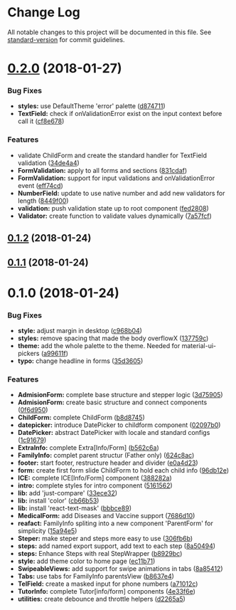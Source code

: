 # Change Log

All notable changes to this project will be documented in this file. See [standard-version](https://github.com/conventional-changelog/standard-version) for commit guidelines.

<a name="0.2.0"></a>
# [0.2.0](https://github.com/taverasmisael/kcs-admision-form/compare/v0.1.2...v0.2.0) (2018-01-27)


### Bug Fixes

* **styles:** use DefaultTheme 'error' palette ([d874711](https://github.com/taverasmisael/kcs-admision-form/commit/d874711))
* **TextField:** check if onValidationError exist on the input context before call it ([cf8e678](https://github.com/taverasmisael/kcs-admision-form/commit/cf8e678))


### Features

* validate ChildForm and create the standard handler for TextField validation ([34de4a4](https://github.com/taverasmisael/kcs-admision-form/commit/34de4a4))
* **FormValidation:** apply to all forms and sections ([831cdaf](https://github.com/taverasmisael/kcs-admision-form/commit/831cdaf))
* **FormValidation:** support for input validations and onValidationError event ([eff74cd](https://github.com/taverasmisael/kcs-admision-form/commit/eff74cd))
* **NumberField:** update to use native number and add new validators for length ([8449f00](https://github.com/taverasmisael/kcs-admision-form/commit/8449f00))
* **validation:** push validation state up to root component ([fed2808](https://github.com/taverasmisael/kcs-admision-form/commit/fed2808))
* **Validator:** create function to validate values dynamically ([7a57fcf](https://github.com/taverasmisael/kcs-admision-form/commit/7a57fcf))



<a name="0.1.2"></a>
## [0.1.2](https://github.com/taverasmisael/kcs-admision-form/compare/v0.1.1...v0.1.2) (2018-01-24)



<a name="0.1.1"></a>
## [0.1.1](https://github.com/taverasmisael/kcs-admision-form/compare/v0.1.0...v0.1.1) (2018-01-24)



<a name="0.1.0"></a>
# 0.1.0 (2018-01-24)


### Bug Fixes

* **style:** adjust margin in desktop ([c968b04](https://github.com/taverasmisael/kcs-admision-form/commit/c968b04))
* **styles:** remove spacing that made the body overflowX ([137759c](https://github.com/taverasmisael/kcs-admision-form/commit/137759c))
* **theme:** add the whole palette to the theme. Needed for material-ui-pickers ([a99611f](https://github.com/taverasmisael/kcs-admision-form/commit/a99611f))
* **typo:** change headline in forms ([35d3605](https://github.com/taverasmisael/kcs-admision-form/commit/35d3605))


### Features

* **AdmisionForm:** complete base structure and stepper logic ([3d75905](https://github.com/taverasmisael/kcs-admision-form/commit/3d75905))
* **AdmisionForm:** create basic structure and connect components ([0f6d950](https://github.com/taverasmisael/kcs-admision-form/commit/0f6d950))
* **ChildForm:** complete ChildForm ([b8d8745](https://github.com/taverasmisael/kcs-admision-form/commit/b8d8745))
* **datepicker:** introduce DatePicker to childform component ([02097b0](https://github.com/taverasmisael/kcs-admision-form/commit/02097b0))
* **DatePicker:** abstract DatePicker with locale and standard configs ([1c91679](https://github.com/taverasmisael/kcs-admision-form/commit/1c91679))
* **ExtraInfo:** complete Extra[Info/Form] ([b562c6a](https://github.com/taverasmisael/kcs-admision-form/commit/b562c6a))
* **FamilyInfo:** complet parent structur (Father only) ([624c8ac](https://github.com/taverasmisael/kcs-admision-form/commit/624c8ac))
* **footer:** start footer, restructure header and divider ([e0a4d23](https://github.com/taverasmisael/kcs-admision-form/commit/e0a4d23))
* **form:** create first form slide ChildForm to hold each child info ([96db12e](https://github.com/taverasmisael/kcs-admision-form/commit/96db12e))
* **ICE:** complete ICE[Info/Form] component ([388282a](https://github.com/taverasmisael/kcs-admision-form/commit/388282a))
* **intro:** complete styles for intro component ([5161562](https://github.com/taverasmisael/kcs-admision-form/commit/5161562))
* **lib:** add 'just-compare' ([33ece32](https://github.com/taverasmisael/kcs-admision-form/commit/33ece32))
* **lib:** install 'color' ([cb66b53](https://github.com/taverasmisael/kcs-admision-form/commit/cb66b53))
* **lib:** install 'react-text-mask' ([bbbce89](https://github.com/taverasmisael/kcs-admision-form/commit/bbbce89))
* **MedicalForm:** add Diseases and Vaccine support ([7686d10](https://github.com/taverasmisael/kcs-admision-form/commit/7686d10))
* **reafact:** FamilyInfo spliting into a new component 'ParentForm' for simplicity ([15a94e5](https://github.com/taverasmisael/kcs-admision-form/commit/15a94e5))
* **Steper:** make steper and steps more easy to use ([306fb6b](https://github.com/taverasmisael/kcs-admision-form/commit/306fb6b))
* **steps:** add named export support, add text to each step ([8a50494](https://github.com/taverasmisael/kcs-admision-form/commit/8a50494))
* **steps:** Enhance Steps with real StepWrapper ([b8929bc](https://github.com/taverasmisael/kcs-admision-form/commit/b8929bc))
* **style:** add theme color to home page ([ec11b71](https://github.com/taverasmisael/kcs-admision-form/commit/ec11b71))
* **SwipeableViews:** add support for swipe animations in tabs ([8a85412](https://github.com/taverasmisael/kcs-admision-form/commit/8a85412))
* **Tabs:** use tabs for FamilyInfo parentsView ([b8637e4](https://github.com/taverasmisael/kcs-admision-form/commit/b8637e4))
* **TelField:** create a masked input for phone numbers ([a71012c](https://github.com/taverasmisael/kcs-admision-form/commit/a71012c))
* **TutorInfo:** complete Tutor[info/form] components ([4e33f6e](https://github.com/taverasmisael/kcs-admision-form/commit/4e33f6e))
* **utilities:** create debounce and throttle helpers ([d2265a5](https://github.com/taverasmisael/kcs-admision-form/commit/d2265a5))
